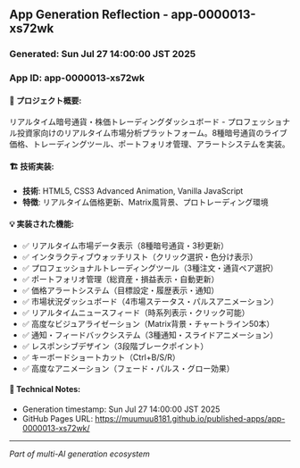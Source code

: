 ## App Generation Reflection - app-0000013-xs72wk

### Generated: Sun Jul 27 14:00:00 JST 2025
### App ID: app-0000013-xs72wk

#### 🎯 プロジェクト概要:
リアルタイム暗号通貨・株価トレーディングダッシュボード - プロフェッショナル投資家向けのリアルタイム市場分析プラットフォーム。8種暗号通貨のライブ価格、トレーディングツール、ポートフォリオ管理、アラートシステムを実装。

#### 🏗️ 技術実装:
- **技術**: HTML5, CSS3 Advanced Animation, Vanilla JavaScript
- **特徴**: リアルタイム価格更新、Matrix風背景、プロトレーディング環境

#### 💡 実装された機能:
- ✅ リアルタイム市場データ表示（8種暗号通貨・3秒更新）
- ✅ インタラクティブウォッチリスト（クリック選択・色分け表示）
- ✅ プロフェッショナルトレーディングツール（3種注文・通貨ペア選択）
- ✅ ポートフォリオ管理（総資産・損益表示・自動更新）
- ✅ 価格アラートシステム（目標設定・履歴表示・通知）
- ✅ 市場状況ダッシュボード（4市場ステータス・パルスアニメーション）
- ✅ リアルタイムニュースフィード（時系列表示・クリック可能）
- ✅ 高度なビジュアライゼーション（Matrix背景・チャートライン50本）
- ✅ 通知・フィードバックシステム（3種通知・スライドアニメーション）
- ✅ レスポンシブデザイン（3段階ブレークポイント）
- ✅ キーボードショートカット（Ctrl+B/S/R）
- ✅ 高度なアニメーション（フェード・パルス・グロー効果）

#### 📝 Technical Notes:
- Generation timestamp: Sun Jul 27 14:00:00 JST 2025
- GitHub Pages URL: https://muumuu8181.github.io/published-apps/app-0000013-xs72wk/

---
*Part of multi-AI generation ecosystem*